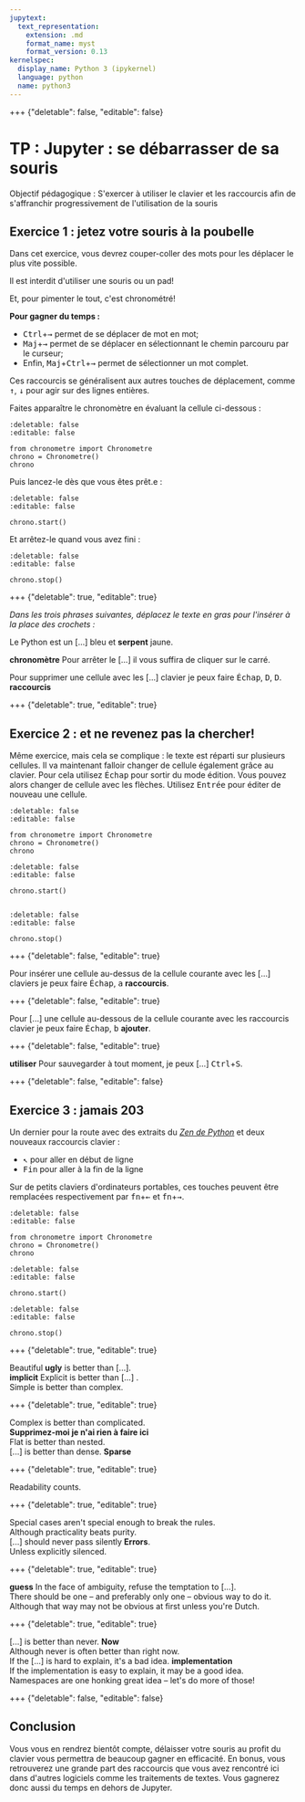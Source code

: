 ```yaml
---
jupytext:
  text_representation:
    extension: .md
    format_name: myst
    format_version: 0.13
kernelspec:
  display_name: Python 3 (ipykernel)
  language: python
  name: python3
---
```


+++ {"deletable": false, "editable": false}

# TP : Jupyter : se débarrasser de sa souris

<!-- modifier le texte ne pas mettre d'instructions -->

<div class="alert alert-info">

Objectif pédagogique : S'exercer à utiliser le clavier et les
raccourcis afin de s'affranchir progressivement de l'utilisation de la
souris

</div>

## Exercice 1 : jetez votre souris à la poubelle

Dans cet exercice, vous devrez couper-coller des mots pour les
déplacer le plus vite possible.

<div class="alert alert-warning">

Il est interdit d'utiliser une souris ou un pad!

Et, pour pimenter le tout, c'est chronométré!

</div>

<div class="alert alert-info">

**Pour gagner du temps :** 

* <kbd>Ctrl</kbd>+<kbd>→</kbd> permet de se déplacer de mot en mot;
* <kbd>Maj</kbd>+<kbd>→</kbd> permet de se déplacer en sélectionnant
  le chemin parcouru par le curseur;
* Enfin, <kbd>Maj</kbd>+<kbd>Ctrl</kbd>+<kbd>→</kbd> permet de
  sélectionner un mot complet.

Ces raccourcis se généralisent aux autres touches de déplacement,
comme <kbd>↑</kbd>, <kbd>↓</kbd> pour agir sur des lignes entières.

</div>

Faites apparaître le chronomètre en évaluant la cellule ci-dessous :

<!--
```{code-cell} ipython3
---
deletable: false
editable: false
---
%%javascript
Jupyter.notebook.execute_cells([2,3,7,13])
```
-->

```{code-cell} ipython3
:deletable: false
:editable: false

from chronometre import Chronometre
chrono = Chronometre()
chrono
```

Puis lancez-le dès que vous êtes prêt.e :

```{code-cell} ipython3
:deletable: false
:editable: false

chrono.start()
```

Et arrêtez-le quand vous avez fini :

```{code-cell} ipython3
:deletable: false
:editable: false

chrono.stop()
```

+++ {"deletable": true, "editable": true}

*Dans les trois phrases suivantes, déplacez le texte en gras pour
l'insérer à la place des crochets :*

Le Python est un [...] bleu et **serpent** jaune.

**chronomètre** Pour arrêter le [...] il vous suffira de cliquer sur le carré.

Pour supprimer une cellule avec les [...] clavier je peux faire
<kbd>Échap</kbd>, <kbd>D</kbd>, <kbd>D</kbd>. **raccourcis**

+++ {"deletable": true, "editable": true}

## Exercice 2 : et ne revenez pas la chercher!

Même exercice, mais cela se complique : le texte est réparti sur
plusieurs cellules. Il va maintenant falloir changer de cellule
également grâce au clavier. Pour cela utilisez <kbd>Échap</kbd> pour
sortir du mode édition. Vous pouvez alors changer de cellule avec les
flèches. Utilisez <kbd>Entrée</kbd> pour éditer de nouveau une cellule.

```{code-cell} ipython3
:deletable: false
:editable: false

from chronometre import Chronometre
chrono = Chronometre()
chrono
```

```{code-cell} ipython3
:deletable: false
:editable: false

chrono.start()
```

```{code-cell} ipython3

```

```{code-cell} ipython3
:deletable: false
:editable: false

chrono.stop()
```

+++ {"deletable": false, "editable": true}

Pour insérer une cellule au-dessus de la cellule courante avec les
[...] claviers je peux faire <kbd>Échap</kbd>, <kbd>a</kbd> **raccourcis**.

+++ {"deletable": false, "editable": true}

Pour [...] une cellule au-dessous de la cellule courante avec les
raccourcis clavier je peux faire <kbd>Échap</kbd>, <kbd>b</kbd> **ajouter**.

+++ {"deletable": false, "editable": true}

**utiliser** Pour sauvegarder à tout moment, je peux [...]
<kbd>Ctrl</kbd>+<kbd>S</kbd>.

+++ {"deletable": false, "editable": false}

## Exercice 3 : jamais 203

Un dernier pour la route avec des extraits du [*Zen de
Python*](https://fr.wikipedia.org/wiki/Zen_de_Python) et deux nouveaux
raccourcis clavier :
- <kbd>↖</kbd> pour aller en début de ligne
- <kbd>Fin</kbd> pour aller à la fin de la ligne

Sur de petits claviers d'ordinateurs portables, ces touches peuvent
être remplacées respectivement par <kbd>fn</kbd>+<kbd>←</kbd> et
<kbd>fn</kbd>+<kbd>→</kbd>.

```{code-cell} ipython3
:deletable: false
:editable: false

from chronometre import Chronometre
chrono = Chronometre()
chrono
```

```{code-cell} ipython3
:deletable: false
:editable: false

chrono.start()
```

```{code-cell} ipython3
:deletable: false
:editable: false

chrono.stop()
```

+++ {"deletable": true, "editable": true}

Beautiful **ugly** is better than [...].<br>
**implicit** Explicit is better than [...] .<br>
Simple is better than complex.<br>

+++ {"deletable": true, "editable": true}

Complex is better than complicated.<br>
**Supprimez-moi je n'ai rien à faire ici**<br> 
Flat is better than nested.<br>
[...] is better than dense. **Sparse**<br>

+++ {"deletable": true, "editable": true}

Readability counts.<br>

+++ {"deletable": true, "editable": true}

Special cases aren't special enough to break the rules.<br>
Although practicality beats purity.<br>
[...] should never pass silently **Errors**.<br>
Unless explicitly silenced.<br>

+++ {"deletable": true, "editable": true}

**guess** In the face of ambiguity, refuse the temptation to [...]. <br>
There should be one – and preferably only one – obvious way to do it.<br>
Although that way may not be obvious at first unless you're Dutch.<br>

+++ {"deletable": true, "editable": true}

[...] is better than never. **Now**<br>
Although never is often better than right now.<br>
If the [...] is hard to explain, it's a bad idea. **implementation**<br>
If the implementation is easy to explain, it may be a good idea.<br>
Namespaces are one honking great idea – let's do more of those!<br>
<!--
+++ {"deletable": false, "editable": false}

## Je veux battre mon score

Pour réinitialiser le carnet et tenter de battre votre record : 
[Cliquez ici](https://jupyterhub.ijclab.in2p3.fr/jupyter/user-redirect/git-pull?repo=https%3A%2F%2Fgitlab.dsi.universite-paris-saclay.fr%2Fjupyter%2Ftutoriel-jupyter&urlpath=tree%2Ftutoriel-jupyter%2Ftuto-jeter-sa-souris.md&branch=main)
<br>
-->

+++ {"deletable": false, "editable": false}

## Conclusion

Vous vous en rendrez bientôt compte, délaisser votre souris au profit
du clavier vous permettra de beaucoup gagner en efficacité. En bonus,
vous retrouverez une grande part des raccourcis que vous avez
rencontré ici dans d'autres logiciels comme les traitements de
textes. Vous gagnerez donc aussi du temps en dehors de Jupyter.
